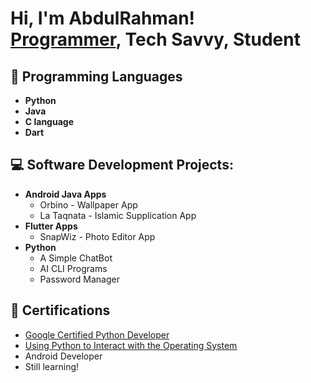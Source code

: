<h1>Hi, I'm AbdulRahman! <br/><a href="https://github.com/abdulrahman-590">Programmer</a>, <a>Tech Savvy</a>, <a>Student</a></h1>

<h2>🧮 Programming Languages</h2>

- <b>Python</b>
- <b>Java</b>
- <b>C language</b>
- <b>Dart</b>

<h2>💻 Software Development Projects:</h2>

- <b>Android Java Apps</b>
  - Orbino - Wallpaper App
  - La Taqnata - Islamic Supplication App
- <b>Flutter Apps</b>
  - SnapWiz - Photo Editor App
- <b>Python</b>
  - A Simple ChatBot
  - AI CLI Programs
  - Password Manager

<h2>📜 Certifications</h2>

- [Google Certified Python Developer](https://coursera.org/share/c8a0fda92e9b552313e09d29f9c583c8)
- [Using Python to Interact with the Operating System](https://coursera.org/share/3b25b64e66c627db7e1572026ff23a5e)
- Android Developer
- Still learning!

